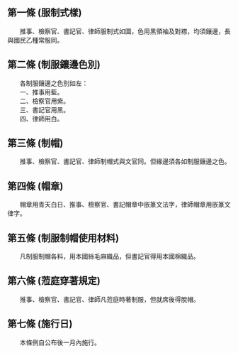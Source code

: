 第一條 (服制式樣)
-----------------
　　推事、檢察官、書記官、律師服制式如圖，色用黑領袖及對襟，均須鑲邊，長與國民乙種常服同。  


第二條 (制服鑲邊色別)
---------------------
　　各制服鑲邊之色別如左：  
　　一、推事用藍。  
　　二、檢察官用紫。  
　　三、書記官用黑。  
　　四、律師用白。  


第三條 (制帽)
-------------
　　推事、檢察官、書記官、律師制帽式與文官同。但緣邊須各如制服鑲邊之色。  


第四條 (帽章)
-------------
　　帽章用青天白日、推事、檢察官、書記帽章中嵌篆文法字，律師帽章用嵌篆文律字。  


第五條 (制服制帽使用材料)
-------------------------
　　凡制服制帽各料，用本國絲毛麻織品，但書記官得用本國棉織品。  


第六條 (蒞庭穿著規定)
---------------------
　　推事、檢察官、書記官、律師凡蒞庭時著制服，但就席後得脫帽。  


第七條 (施行日)
---------------
　　本條例自公布後一月內施行。